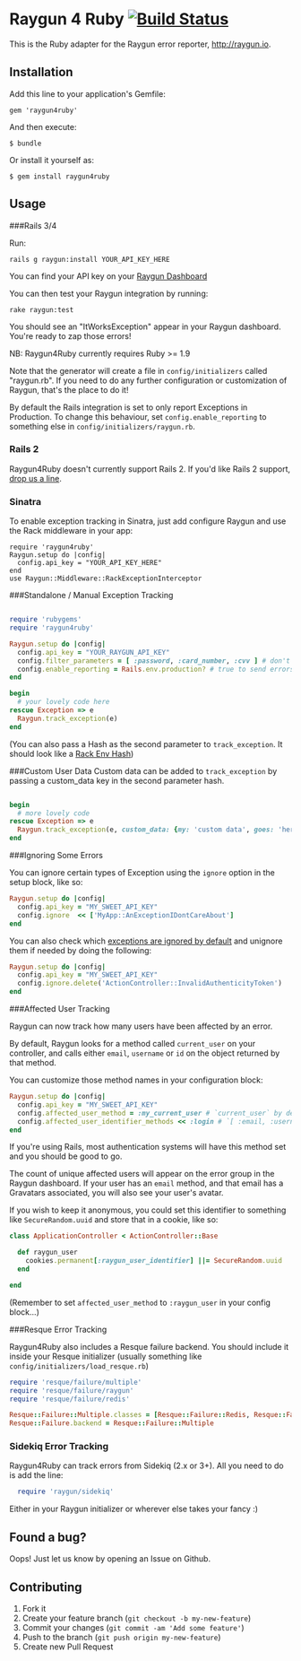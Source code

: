 # Raygun 4 Ruby [![Build Status](https://travis-ci.org/MindscapeHQ/raygun4ruby.png?branch=master)](https://travis-ci.org/MindscapeHQ/raygun4ruby)

This is the Ruby adapter for the Raygun error reporter, http://raygun.io.


## Installation

Add this line to your application's Gemfile:

    gem 'raygun4ruby'

And then execute:

    $ bundle

Or install it yourself as:

    $ gem install raygun4ruby

## Usage

###Rails 3/4

Run:

    rails g raygun:install YOUR_API_KEY_HERE

You can find your API key on your [Raygun Dashboard](https://app.raygun.io/dashboard/)

You can then test your Raygun integration by running:

    rake raygun:test

You should see an "ItWorksException" appear in your Raygun dashboard. You're ready to zap those errors!

NB: Raygun4Ruby currently requires Ruby >= 1.9

Note that the generator will create a file in `config/initializers` called "raygun.rb". If you need to do any further configuration or customization of Raygun, that's the place to do it!

By default the Rails integration is set to only report Exceptions in Production. To change this behaviour, set `config.enable_reporting` to something else in `config/initializers/raygun.rb`.

### Rails 2

Raygun4Ruby doesn't currently support Rails 2. If you'd like Rails 2 support, [drop us a line](http://raygun.io/forums).

### Sinatra

To enable exception tracking in Sinatra, just add configure Raygun and use the Rack middleware in your app:

```
require 'raygun4ruby'
Raygun.setup do |config|
  config.api_key = "YOUR_API_KEY_HERE"
end
use Raygun::Middleware::RackExceptionInterceptor
```

###Standalone / Manual Exception Tracking

```ruby

require 'rubygems'
require 'raygun4ruby'

Raygun.setup do |config|
  config.api_key = "YOUR_RAYGUN_API_KEY"
  config.filter_parameters = [ :password, :card_number, :cvv ] # don't forget to filter out sensitive parameters
  config.enable_reporting = Rails.env.production? # true to send errors, false to not log
end

begin
  # your lovely code here
rescue Exception => e
  Raygun.track_exception(e)
end

```

(You can also pass a Hash as the second parameter to `track_exception`. It should look like a [Rack Env Hash](http://rack.rubyforge.org/doc/SPEC.html))

###Custom User Data
Custom data can be added to `track_exception` by passing a custom_data key in the second parameter hash.

```ruby

begin
  # more lovely code
rescue Exception => e
  Raygun.track_exception(e, custom_data: {my: 'custom data', goes: 'here'})
end

```

###Ignoring Some Errors

You can ignore certain types of Exception using the `ignore` option in the setup block, like so:

```ruby
Raygun.setup do |config|
  config.api_key = "MY_SWEET_API_KEY"
  config.ignore  << ['MyApp::AnExceptionIDontCareAbout']
end
```

You can also check which [exceptions are ignored by default](https://github.com/MindscapeHQ/raygun4ruby/blob/master/lib/raygun/configuration.rb#L26) and unignore them if needed by doing the following:

```ruby
Raygun.setup do |config|
  config.api_key = "MY_SWEET_API_KEY"
  config.ignore.delete('ActionController::InvalidAuthenticityToken')
end
```

###Affected User Tracking

Raygun can now track how many users have been affected by an error.

By default, Raygun looks for a method called `current_user` on your controller, and calls either `email`, `username` or `id` on the object returned by that method.

You can customize those method names in your configuration block:

```ruby
Raygun.setup do |config|
  config.api_key = "MY_SWEET_API_KEY"
  config.affected_user_method = :my_current_user # `current_user` by default
  config.affected_user_identifier_methods << :login # `[ :email, :username, :id ]` by default - will use the first that works
end
```

If you're using Rails, most authentication systems will have this method set and you should be good to go.

The count of unique affected users will appear on the error group in the Raygun dashboard. If your user has an `email` method, and that email has a Gravatars associated, you will also see your user's avatar.

If you wish to keep it anonymous, you could set this identifier to something like `SecureRandom.uuid` and store that in a cookie, like so:

```ruby
class ApplicationController < ActionController::Base

  def raygun_user
    cookies.permanent[:raygun_user_identifier] ||= SecureRandom.uuid
  end

end
```

(Remember to set `affected_user_method` to `:raygun_user` in your config block...)

###Resque Error Tracking

Raygun4Ruby also includes a Resque failure backend. You should include it inside your Resque initializer (usually something like `config/initializers/load_resque.rb`)

```ruby
require 'resque/failure/multiple'
require 'resque/failure/raygun'
require 'resque/failure/redis'

Resque::Failure::Multiple.classes = [Resque::Failure::Redis, Resque::Failure::Raygun]
Resque::Failure.backend = Resque::Failure::Multiple
```

### Sidekiq Error Tracking

Raygun4Ruby can track errors from Sidekiq (2.x or 3+). All you need to do is add the line:

```ruby
  require 'raygun/sidekiq'
```

Either in your Raygun initializer or wherever else takes your fancy :)

## Found a bug?

Oops! Just let us know by opening an Issue on Github.

## Contributing

1. Fork it
2. Create your feature branch (`git checkout -b my-new-feature`)
3. Commit your changes (`git commit -am 'Add some feature'`)
4. Push to the branch (`git push origin my-new-feature`)
5. Create new Pull Request
